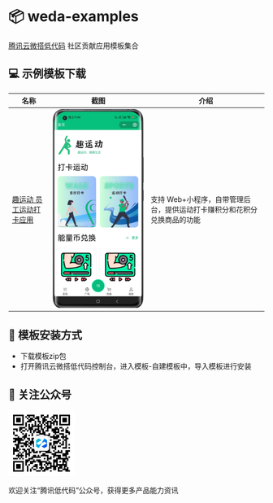# 📦 weda-examples

[腾讯云微搭低代码](https://cloud.tencent.com/product/weda) 社区贡献应用模板集合


## 💻 示例模板下载
| 名称    | 截图    | 介绍    |
| --- | --- | --- | 
|   [趣运动 员工运动打卡应用](./sports-app/)  |   ![](./sports-app/1.jpg)  |  支持 Web+小程序，自带管理后台，提供运动打卡赚积分和花积分兑换商品的功能 |   

## 🔧 模板安装方式

- 下载模板zip包
- 打开腾讯云微搭低代码控制台，进入模板-自建模板中，导入模板进行安装

## 📢 关注公众号

<img src="./qrcode.jpg" width="130">

欢迎关注“腾讯低代码”公众号，获得更多产品能力资讯